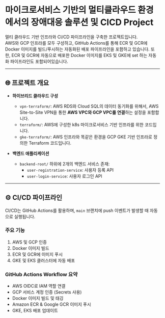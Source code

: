 # 마이크로서비스 기반의 멀티클라우드 환경에서의 장애대응 솔루션 및 CICD Project

멀티 클라우드 기반 인프라와 CI/CD 파이프라인을 구축한 프로젝트입니다.  
AWS와 GCP 인프라를 모두 구성하고, GitHub Actions를 통해 ECR 및 GCR에 Docker 이미지를 빌드/푸시하는 자동화된 배포 파이프라인을 포함하고 있습니다.
또한, ECR 및 GCR에 자동으로 배포한 Docker 이미지를 EKS 및 GKE에 set 하는 자동화 파이프라인도 포함되어있습니다.

---

## 🌐 프로젝트 개요

- **하이브리드 클라우드 구성**
  - `vpn-terraform/`: AWS RDS와 Cloud SQL의 데이터 동기화를 위해서, AWS Site-to-Site VPN을 통한 **AWS VPC와 GCP VPC를 연결**하는 설정을 포함합니다.
  - `terraform/`: AWS에 구성한 k8s 마이크로서비스 기반 인프라를 위한 코드입니다.
  - `gke-terraform/`: AWS 인프라와 똑같은 환경을 GCP GKE 기반 인프라로 정의한 Terraform 코드입니다.

- **백엔드 애플리케이션**
  - `backend-root/` 하위에 2개의 백엔드 서비스 존재:
    - `user-registration-service`: 사용자 등록 API
    - `user-login-service`: 사용자 로그인 API

---

## ⚙️ CI/CD 파이프라인

CI/CD는 GitHub Actions를 활용하며, `main` 브랜치에 push 이벤트가 발생할 때 자동으로 실행됩니다.

### 주요 기능

1. AWS 및 GCP 인증
2. Docker 이미지 빌드
3. ECR 및 GCR에 이미지 푸시
4. GKE 및 EKS 클러스터에 자동 배포

### GitHub Actions Workflow 요약

- AWS OIDC로 IAM 역할 연결
- GCP 서비스 계정 인증 (Secrets 사용)
- Docker 이미지 빌드 및 태깅
- Amazon ECR & Google GCR 이미지 푸시
- GKE, EKS 배포 업데이트
